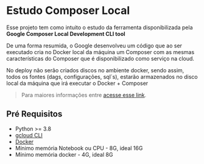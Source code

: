 # Estudo Composer Local

Esse projeto tem como intuito o estudo da ferramenta disponibilizada pela **Google Composer Local Development CLI tool**

De uma forma resumida, o Google desenvolveu um código que ao ser executado cria no Docker local da máquina um Composer com as mesmas características do Composer que é disponibilizado como serviço na cloud.

No deploy não serão criados discos no ambiente docker, sendo assim, todos os fontes (dags, configurações, sql`s), estarão armazenados no disco local da máquina que irá executar o Docker + Composer

> Para maiores informações entre [acesse esse link](https://cloud.google.com/composer/docs/composer-2/run-local-airflow-environments).

## Pré Requisitos

- Python >= 3.8
- [gcloud CLI](https://cloud.google.com/sdk/docs/install?hl=pt-br)
- [Docker](https://www.docker.com/)
- Mínimo memória Notebook ou CPU - 8G, ideal 16G
- Mínimo memória docker - 4G, ideal 8G

